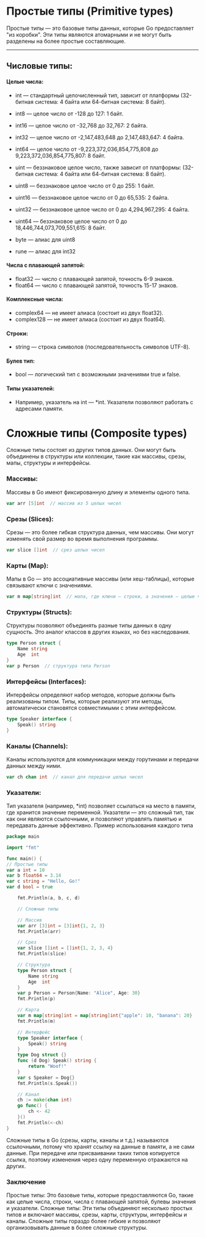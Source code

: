 # Простые типы (Primitive types)
Простые типы — это базовые типы данных, которые Go предоставляет "из коробки". Эти типы являются атомарными и не могут быть разделены на более простые составляющие.

---

## Числовые типы:

#### Целые числа:

- int — стандартный целочисленный тип, зависит от платформы (32-битная система: 4 байта или 64-битная система: 8 байт).
- int8 — целое число от -128 до 127: 1 байт.
- int16 — целое число от -32,768 до 32,767: 2 байта.
- int32 — целое число от -2,147,483,648 до 2,147,483,647: 4 байта.
- int64 — целое число от -9,223,372,036,854,775,808 до 9,223,372,036,854,775,807: 8 байт.

- uint — беззнаковое целое число, также зависит от платформы: (32-битная система: 4 байта или 64-битная система: 8 байт).
- uint8 — беззнаковое целое число от 0 до 255: 1 байт.
- uint16 — беззнаковое целое число от 0 до 65,535: 2 байта.
- uint32 — беззнаковое целое число от 0 до 4,294,967,295: 4 байта.
- uint64 — беззнаковое целое число от 0 до 18,446,744,073,709,551,615: 8 байт.

- byte — алиас для uint8
- rune — алиас для int32

#### Числа с плавающей запятой:

- float32 — число с плавающей запятой, точность 6-9 знаков.
- float64 — число с плавающей запятой, точность 15-17 знаков.

#### Комплексные числа:

- complex64 — не имеет алиаса (состоит из двух float32).
- complex128 — не имеет алиаса (состоит из двух float64).

#### Строки:

- string — строка символов (последовательность символов UTF-8).

#### Булев тип:

- bool — логический тип с возможными значениями true и false.

#### Типы указателей:

- Например, указатель на int — *int. Указатели позволяют работать с адресами памяти.

# Сложные типы (Composite types)
Сложные типы состоят из других типов данных. Они могут быть объединены в структуры или коллекции, такие как массивы, срезы, мапы, структуры и интерфейсы.

### Массивы:

Массивы в Go имеют фиксированную длину и элементы одного типа.
```go
var arr [5]int  // массив из 5 целых чисел
```
### Срезы (Slices):

Срезы — это более гибкая структура данных, чем массивы. Они могут изменять свой размер во время выполнения программы.
```go
var slice []int  // срез целых чисел
```

### Карты (Map):

Мапы в Go — это ассоциативные массивы (или хеш-таблицы), которые связывают ключи с значениями.
```go
var m map[string]int  // мапа, где ключи — строки, а значения — целые числа
```
### Структуры (Structs):

Структуры позволяют объединять разные типы данных в одну сущность. Это аналог классов в других языках, но без наследования.
```go
type Person struct {
    Name string
    Age  int
}
var p Person  // структура типа Person
```
### Интерфейсы (Interfaces):

Интерфейсы определяют набор методов, которые должны быть реализованы типом. Типы, которые реализуют эти методы, автоматически становятся совместимыми с этим интерфейсом.
```go
type Speaker interface {
    Speak() string
}
```
### Каналы (Channels):

Каналы используются для коммуникации между горутинами и передачи данных между ними.
```go
var ch chan int  // канал для передачи целых чисел
```

### Указатели:

Тип указателя (например, *int) позволяет ссылаться на место в памяти, где хранится значение переменной. Указатели — это сложный тип, так как они являются ссылочными, и позволяют управлять памятью и передавать данные эффективно.
Пример использования каждого типа
```go
package main

import "fmt"

func main() {
// Простые типы
var a int = 10
var b float64 = 3.14
var c string = "Hello, Go!"
var d bool = true

    fmt.Println(a, b, c, d)

    // Сложные типы

    // Массив
    var arr [3]int = [3]int{1, 2, 3}
    fmt.Println(arr)

    // Срез
    var slice []int = []int{1, 2, 3, 4}
    fmt.Println(slice)

    // Структура
    type Person struct {
        Name string
        Age  int
    }
    var p Person = Person{Name: "Alice", Age: 30}
    fmt.Println(p)

    // Карта
    var m map[string]int = map[string]int{"apple": 10, "banana": 20}
    fmt.Println(m)

    // Интерфейс
    type Speaker interface {
        Speak() string
    }
    type Dog struct {}
    func (d Dog) Speak() string {
        return "Woof!"
    }
    var s Speaker = Dog{}
    fmt.Println(s.Speak())

    // Канал
    ch := make(chan int)
    go func() {
        ch <- 42
    }()
    fmt.Println(<-ch)
}
```

Сложные типы в Go (срезы, карты, каналы и т.д.) называются ссылочными, потому что хранят ссылку на данные в памяти, а не сами данные.
При передаче или присваивании таких типов копируется ссылка, поэтому изменения через одну переменную отражаются на других.

### Заключение
Простые типы: Это базовые типы, которые предоставляются Go, такие как целые числа, строки, числа с плавающей запятой, булевы значения и указатели.
Сложные типы: Эти типы объединяют несколько простых типов и включают массивы, срезы, карты, структуры, интерфейсы и каналы.
Сложные типы гораздо более гибкие и позволяют организовывать данные в более сложные структуры.